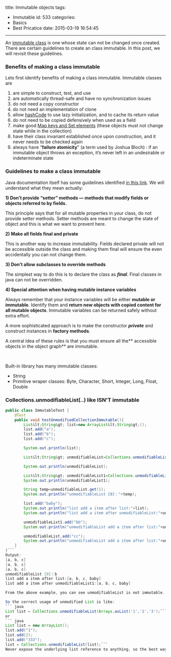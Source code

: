 title: Immutable objects
tags:
  - Immutable
id: 533
categories:
  - Basics
  - Best Pricatice
date: 2015-03-19 16:54:45
---

An [immutable class](http://en.wikipedia.org/wiki/Immutable_object "immutable class") is one whose state can not be changed once created. There are certain guidelines to create an class immutable. In this post, we will revisit these guidelines.

### Benefits of making a class immutable

Lets first identify benefits of making a class immutable. Immutable classes are

1.  are simple to construct, test, and use
2.  are automatically thread-safe and have no synchronization issues
3.  do not need a copy constructor
4.  do not need an implementation of clone
5.  allow [hashCode](http://howtodoinjava.com/2012/10/09/working-with-hashcode-and-equals-methods-in-java/ "Working with hashCode and equals methods in java") to use lazy initialization, and to cache its return value
6.  do not need to be copied defensively when used as a field
7.  make good [Map keys and Set elements](http://howtodoinjava.com/2012/10/09/how-hashmap-works-in-java/ "How hashmap works in java") (these objects must not change state while in the collection)
8.  have their class invariant established once upon construction, and it never needs to be checked again
9.  always have “**failure atomicity**” (a term used by Joshua Bloch) : if an immutable object throws an exception, it’s never left in an undesirable or indeterminate state

### Guidelines to make a class immutable

Java documentation itself has some guidelines identified [in this link](http://docs.oracle.com/javase/tutorial/essential/concurrency/imstrat.html "immutable classes"). We will understand what they mean actually:

**1) Don’t provide “setter” methods — methods that modify fields or objects referred to by fields.**

This principle says that for all mutable properties in your class, do not provide setter methods. Setter methods are meant to change the state of object and this is what we want to prevent here.

**2) Make all fields final and private**

This is another way to increase immutability. Fields declared private will not be accessible outside the class and making them final will ensure the even accidentally you can not change them.

**3) Don’t allow subclasses to override methods**

The simplest way to do this is to declare the class as **_final_**. Final classes in java can not be overridden.

**4) Special attention when having mutable instance variables**

Always remember that your instance variables will be either **mutable or immutable**. Identify them and **return new objects with copied content for all mutable objects**. Immutable variables can be returned safely without extra effort.

A more sophisticated approach is to make the constructor **_private_** and construct instances in **factory methods**.

A central idea of these rules is that you must ensure all the** accessible objects in the object graph** are immutable.

&nbsp;

Built-in library has many immutable classes:

*   String
*   Primitive wraper classes: Byte, Character, Short, Integer, Long, Float, Double

### Collections.unmodifiableList(..) like ISN'T immutable

``` java
public class ImmutableTest {
    @Test
    public void testUnmodifiedCollectionImmutable(){                                                                                                                                                                                                                                    
        List&lt;String&gt; list=new ArrayList&lt;String&gt;();                                                                               
        list.add("a");                                                                                                           
        list.add("b");                                                                                                           
        list.add("c");

        System.out.println(list);

        List&lt;String&gt; unmodifiableList=Collections.unmodifiableList(list); 

        System.out.println(unmodifiableList);

        List&lt;String&gt; unmodifiableList1=Collections.unmodifiableList(Arrays.asList("a","b","c")); 
        System.out.println(unmodifiableList1);

        String temp=unmodifiableList.get(1);
        System.out.println("unmodifiableList [0]："+temp);

        list.add("baby");
        System.out.println("list add a item after list:"+list);
        System.out.println("list add a item after unmodifiableList:"+unmodifiableList);

        unmodifiableList1.add("bb");
        System.out.println("unmodifiableList add a item after list:"+unmodifiableList1);

        unmodifiableList.add("cc");
        System.out.println("unmodifiableList add a item after list:"+unmodifiableList);        
    }
}```
Output:
[a, b, c]
[a, b, c]
[a, b, c]
unmodifiableList [0]：b
list add a item after list:[a, b, c, baby]
list add a item after unmodifiableList1:[a, b, c, baby]

From the above example, you can see unmodifiableList is not immutable. It will change if the underlying List is changed.

So the correct usage of unmodified List is like:
``` java
List list = Collections.unmodifiableList(Arrays.asList('1','2','3');```
or
``` java
List list = new ArrayList();
list.add("1");
list.add(2);
list.add("333");
list = Collections.unmodifiableList(list);```
Never expose the underlying list reference to anything, so the best way is passing an argument and initialization in place.